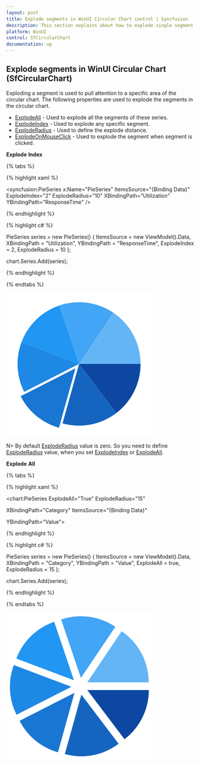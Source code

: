 ```yaml
---
layout: post
title: Explode segments in WinUI Circular Chart control | Syncfusion
description: This section explains about how to explode single segment or all segments in Syncfusion WinUI Circular Chart (SfCircularChart) control.
platform: WinUI
control: SfCircularChart
documentation: ug
---
```


## Explode segments in WinUI Circular Chart (SfCircularChart)

Exploding a segment is used to pull attention to a specific area of the circular chart. The following properties are used to explode the segments in the circular chart.

* [ExplodeAll]()  - Used to explode all the segments of these series.
* [ExplodeIndex]() - Used to explode any specific segment.
* [ExplodeRadius]() - Used to define the explode distance.
* [ExplodeOnMouseClick]() - Used to explode the segment when segment is clicked.

**Explode** **Index**

{% tabs %}

{% highlight xaml %}

<syncfusion:PieSeries x:Name="PieSeries" ItemsSource="{Binding Data}"    
ExplodeIndex="2" ExplodeRadius="10" XBindingPath="Utilization" 
YBindingPath="ResponseTime" />

{% endhighlight %}

{% highlight c# %}

PieSeries series = new PieSeries()
{
    ItemsSource = new ViewModel().Data,
    XBindingPath = "Utilization",
    YBindingPath = "ResponseTime",
    ExplodeIndex = 2,
    ExplodeRadius = 10
};

chart.Series.Add(series);

{% endhighlight %}

{% endtabs %}

![Exploding a segment in WinUI pie chart](Series_images/pie_exploderadius.png)

N> By default [ExplodeRadius]() value is zero. So you need to define [ExplodeRadius]() value, when you set [ExplodeIndex]() or [ExplodeAll]().

**Explode** **All**

{% tabs %}

{% highlight xaml %}

<chart:PieSeries  ExplodeAll="True" ExplodeRadius="15"

XBindingPath="Category" ItemsSource="{Binding Data}" 

YBindingPath="Value">

{% endhighlight %}

{% highlight c# %}

PieSeries series = new PieSeries()
{
    ItemsSource = new ViewModel().Data,
    XBindingPath = "Category",
    YBindingPath = "Value",
    ExplodeAll = true,
    ExplodeRadius = 15
};

chart.Series.Add(series);

{% endhighlight %}

{% endtabs %}

![Exploding all the segments in WinUI pie chart](Series_images/pie_explodeall.png)
